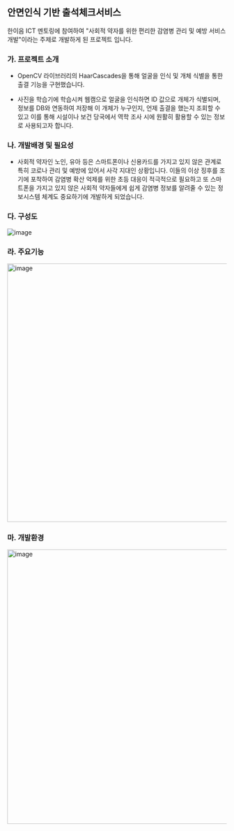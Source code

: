 ## 안면인식 기반 출석체크서비스

한이음 ICT 멘토링에 참여하여 "사회적 약자를 위한 편리한 감염병 관리 및 예방 서비스 개발"이라는 주제로 개발하게 된 프로젝트 입니다.

### 가. 프로젝트 소개

- OpenCV 라이브러리의 HaarCascades을 통해 얼굴을 인식 및 개체 식별을 통한 출결 기능을 구현했습니다. 

- 사진을 학습기에 학습시켜 웹캠으로 얼굴을 인식하면 ID 값으로 개체가 식별되며, 정보를 DB와 연동하여 저장해 이 개체가 누구인지, 언제 출결을 했는지 조회할 수 있고 이를 통해 시설이나 보건 당국에서 역학 조사 시에 원활히 활용할 수 있는 정보로 사용되고자 합니다.
 
### 나. 개발배경 및 필요성
- 사회적 약자인 노인, 유아 등은 스마트폰이나 신용카드를 가지고 있지 않은 관계로 특히 코로나 관리 및 예방에 있어서 사각 지대인 상황입니다.
이들의 이상 징후를 조기에 포착하여 감염병 확산 억제를 위한 초등 대응이 적극적으로 필요하고 또 스마트폰을 가지고 있지 않은 사회적 약자들에게 쉽게 감염병 정보를 알려줄 수 있는 정보시스템 체계도 중요하기에 개발하게 되었습니다.

### 다. 구성도
![image](https://user-images.githubusercontent.com/86819254/162120164-c522bb3e-497f-4f5a-b8d5-a73e015ef7ef.png)

### 라. 주요기능
<img width="592" alt="image" src="https://user-images.githubusercontent.com/86819254/162120562-d53a5ab6-566b-4f6a-9ef0-7a8d5af1a7ee.png">

### 마. 개발환경
<img width="629" alt="image" src="https://user-images.githubusercontent.com/86819254/162120784-6e8303eb-6233-4bba-bfd2-171edff4abfb.png">





 
